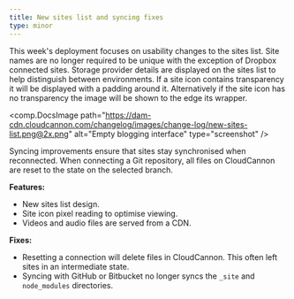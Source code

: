 ```yaml
---
title: New sites list and syncing fixes
type: minor
---
```


This week's deployment focuses on usability changes to the sites list. Site names are no longer required to be unique with the exception of Dropbox connected sites. Storage provider details are displayed on the sites list to help distinguish between environments. If a site icon contains transparency it will be displayed with a padding around it. Alternatively if the site icon has no transparency the image will be shown to the edge its wrapper.

<comp.DocsImage path="https://dam-cdn.cloudcannon.com/changelog/images/change-log/new-sites-list.png@2x.png" alt="Empty blogging interface" type="screenshot" />

Syncing improvements ensure that sites stay synchronised when reconnected. When connecting a Git repository, all files on CloudCannon are reset to the state on the selected branch.

**Features:**

* New sites list design.
* Site icon pixel reading to optimise viewing.
* Videos and audio files are served from a CDN.


**Fixes:**

* Resetting a connection will delete files in CloudCannon. This often left sites in an intermediate state.
* Syncing with GitHub or Bitbucket no longer syncs the `_site` and `node_modules` directories.
